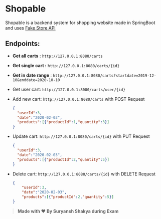 # Shopable

Shopable is a backend system for shopping website made in SpringBoot and uses [Fake Store API](https://fakestoreapi.com/docs)

## Endpoints:

- **Get all carts** : `http://127.0.0.1:8080/carts`
- **Get single cart :** `http://127.0.0.1:8080/carts/{id}`
- **Get in date range** : `http://127.0.0.1:8080/carts?startdate=2019-12-10&enddate=2020-10-10`
- Get user cart: `http://127.0.0.1:8080/carts/user/{id}`
- Add new cart: `http://127.0.0.1:8080/carts` with POST Request

    ```json
    {
      "userId":3,
      "date":"2020-02-03",
      "products":[{"productId":1,"quantity":3}]
    }
    ```

- Update cart:  `http://127.0.0.1:8080/carts/{id}` with PUT Request

    ```json
    {
      "userId":3,
      "date":"2020-02-03",
      "products":[{"productId":2,"quantity":5}]
    }
    ```

- Delete cart:  `http://127.0.0.1:8080/carts/{id}` with DELETE Request

    ```json
    {
        "userId":3,
        "date":"2020-02-03",
        "products":[{"productId":2,"quantity":5}]
    }
    ```

> **Made with ❤️ By Suryansh Shakya during Exam**

